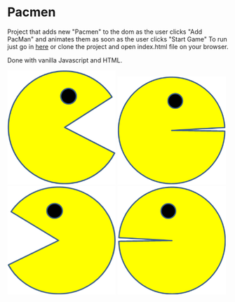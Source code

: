 # Pacmen

Project that adds new "Pacmen" to the dom as the user clicks "Add PacMan" and animates them as soon as the user clicks "Start Game"
To run just go in <a href="https://jfdlv.github.io/pacmen/">here</a> or clone the project and open index.html file on your browser.

Done with vanilla Javascript and HTML.
<div style="margin-top: 10px">
  <img src="./images/PacMan1.png" style="display:inline-block;width: 49%">
  <img src="./images/PacMan2.png" style="display:inline-block;width: 49%">
</div>
<div>
  <img src="./images/PacMan3.png" style="display:inline-block;width: 49%">
  <img src="./images/PacMan4.png" style="display:inline-block;width: 49%">
</div>